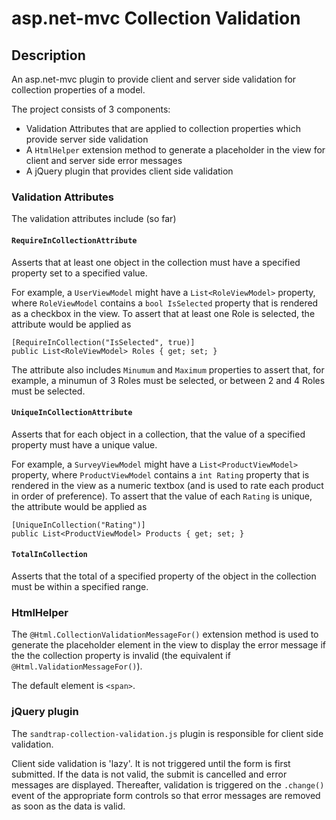 # asp.net-mvc Collection Validation
## Description
An asp.net-mvc plugin to provide client and server side validation for collection properties of a model.

The project consists of 3 components:
- Validation Attributes that are applied to collection properties which provide server side validation
- A `HtmlHelper` extension method to generate a placeholder in the view for client and server side error messages
- A jQuery plugin that provides client side validation

### Validation Attributes
The validation attributes include (so far)
#### `RequireInCollectionAttribute`
Asserts that at least one object in the collection must have a specified property set to a specified value.

For example, a `UserViewModel` might have a `List<RoleViewModel>` property, where `RoleViewModel` contains a `bool IsSelected` property that is rendered as a checkbox in the view. To assert that at least one Role is selected, the attribute would be applied as

    [RequireInCollection("IsSelected", true)]
    public List<RoleViewModel> Roles { get; set; }

The attribute also includes `Minumum` and `Maximum` properties to assert that, for example, a minumun of 3 Roles must be selected, or  between 2 and 4 Roles must be selected.

#### `UniqueInCollectionAttribute`

Asserts that for each object in a collection, that the value of a specified property must have a unique value.

For example, a `SurveyViewModel` might have a `List<ProductViewModel>` property, where `ProductViewModel` contains a `int Rating` property that is rendered in the view as a numeric textbox (and is used to rate each product in order of preference). To assert that the value of each `Rating` is unique, the attribute would be applied as

    [UniqueInCollection("Rating")]
    public List<ProductViewModel> Products { get; set; }

#### `TotalInCollection`

Asserts that the total of a specified property of the object in the collection must be within a specified range.

### HtmlHelper

The `@Html.CollectionValidationMessageFor()` extension method is used to generate the placeholder element in the view to display the error message if the the collection property is invalid (the equivalent if `@Html.ValidationMessageFor()`).

The default element is `<span>`.

### jQuery plugin

The `sandtrap-collection-validation.js` plugin is responsible for client side validation.

Client side validation is 'lazy'. It is not triggered until the form is first submitted. If the data is not valid, the submit is cancelled and error messages are displayed. Thereafter, validation is triggered on the `.change()` event of the appropriate form controls so that error messages are removed as soon as the data is valid.

